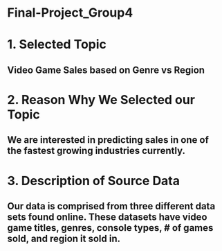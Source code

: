# Final-Project_Group4

# 1. Selected Topic 
## Video Game Sales based on Genre vs Region

# 2. Reason Why We Selected our Topic
## We are interested in predicting sales in one of the fastest growing industries currently.

# 3. Description of Source Data
## Our data is comprised from three different data sets found online. These datasets have video game titles, genres, console types, # of games sold, and region it sold in.
